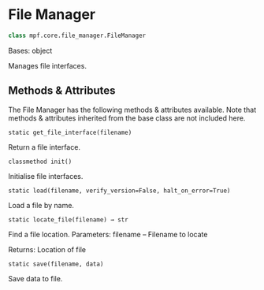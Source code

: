 
# File Manager

``` python
class mpf.core.file_manager.FileManager
```

Bases: object

Manages file interfaces.

## Methods & Attributes

The File Manager has the following methods & attributes available. Note that methods & attributes inherited from the base class are not included here.

`static get_file_interface(filename)`

Return a file interface.

`classmethod init()`

Initialise file interfaces.

`static load(filename, verify_version=False, halt_on_error=True)`

Load a file by name.

`static locate_file(filename) → str`

Find a file location.
Parameters:	filename – Filename to locate

Returns: Location of file

`static save(filename, data)`

Save data to file.
